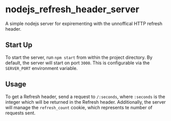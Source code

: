 # nodejs_refresh_header_server
A simple nodejs server for expirementing with the unnoffical HTTP refresh header.

## Start Up
To start the server, run ```npm start``` from within the project directory. By default, the server will start on port ```3000```. This is configurable via the ```SERVER_PORT``` environment variable.

## Usage
To get a Refresh header, send a request to ```/:seconds```, where ```:seconds``` is the integer which will be returned in the Refresh header. Additionally, the server will manage the ```refresh_count``` cookie, which represents te number of requests sent. 
